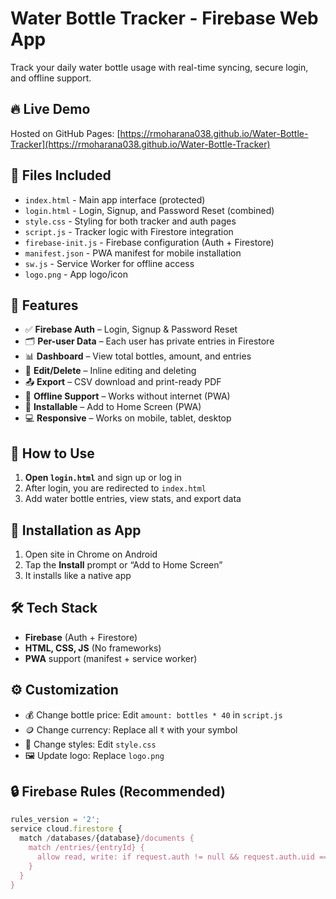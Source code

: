 # Water Bottle Tracker - Firebase Web App

Track your daily water bottle usage with real-time syncing, secure login, and offline support.

## 🔥 Live Demo

Hosted on GitHub Pages: [https://rmoharana038.github.io/Water-Bottle-Tracker](https://rmoharana038.github.io/Water-Bottle-Tracker)

## 📁 Files Included

- `index.html` - Main app interface (protected)
- `login.html` - Login, Signup, and Password Reset (combined)
- `style.css` - Styling for both tracker and auth pages
- `script.js` - Tracker logic with Firestore integration
- `firebase-init.js` - Firebase configuration (Auth + Firestore)
- `manifest.json` - PWA manifest for mobile installation
- `sw.js` - Service Worker for offline access
- `logo.png` - App logo/icon

## 🚀 Features

- ✅ **Firebase Auth** – Login, Signup & Password Reset
- 🗂 **Per-user Data** – Each user has private entries in Firestore
- 📊 **Dashboard** – View total bottles, amount, and entries
- 📝 **Edit/Delete** – Inline editing and deleting
- 📤 **Export** – CSV download and print-ready PDF
- 📶 **Offline Support** – Works without internet (PWA)
- 📱 **Installable** – Add to Home Screen (PWA)
- 💻 **Responsive** – Works on mobile, tablet, desktop

## 🔐 How to Use

1. **Open `login.html`** and sign up or log in
2. After login, you are redirected to `index.html`
3. Add water bottle entries, view stats, and export data

## 📱 Installation as App

1. Open site in Chrome on Android
2. Tap the **Install** prompt or “Add to Home Screen”
3. It installs like a native app

## 🛠 Tech Stack

- **Firebase** (Auth + Firestore)
- **HTML, CSS, JS** (No frameworks)
- **PWA** support (manifest + service worker)

## ⚙️ Customization

- 💰 Change bottle price: Edit `amount: bottles * 40` in `script.js`
- 🪙 Change currency: Replace all `₹` with your symbol
- 🎨 Change styles: Edit `style.css`
- 🖼 Update logo: Replace `logo.png`

## 🔒 Firebase Rules (Recommended)

```js
rules_version = '2';
service cloud.firestore {
  match /databases/{database}/documents {
    match /entries/{entryId} {
      allow read, write: if request.auth != null && request.auth.uid == resource.data.uid;
    }
  }
}
